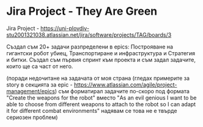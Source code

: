 # Jira Project - They Are Green
Jira Project - https://uni-plovdiv-stu2001321038.atlassian.net/jira/software/projects/TAG/boards/3

Създал съм 20+ задачи разпределени в epics: Построяване на гигантски робот убиец, Транспортиране и инфраструктура и Стратегия и битки.
Създал съм първия спринт към проекта и съм задал задачите, които ще са част от него.

(поради недочитане на задачата от моя страна (гледах примерите за story в секцията за epic - https://www.atlassian.com/agile/project-management/epics) съм форматирал задачите по-скоро под формата "Create the weapons for the robot" вместо "As an evil genious I want to be able to choose from different weapons to attach to the robot so I can adapt it for different combat environments" надявам се това не е твърде сериозен проблем)
